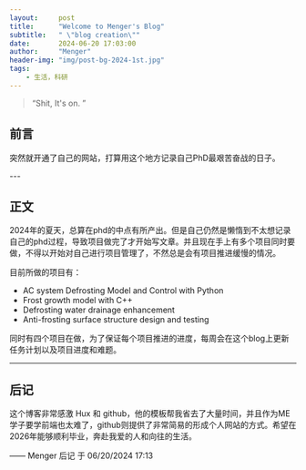 ```yaml
---
layout:     post
title:      "Welcome to Menger's Blog"
subtitle:   " \"blog creation\""
date:       2024-06-20 17:03:00
author:     "Menger"
header-img: "img/post-bg-2024-1st.jpg"
tags:
    - 生活，科研
---
```


> “Shit, It's on. ”


## 前言

突然就开通了自己的网站，打算用这个地方记录自己PhD最艰苦奋战的日子。


<p id = "build"></p>
---

## 正文

2024年的夏天，总算在phd的中点有所产出。但是自己仍然是懒惰到不太想记录自己的phd过程，导致项目做完了才开始写文章。并且现在手上有多个项目同时要做，不得以开始对自己进行项目管理了，不然总是会有项目推进缓慢的情况。

目前所做的项目有：


* AC system Defrosting Model and Control with Python
* Frost growth model with C++
* Defrosting water drainage enhancement
* Anti-frosting surface structure design and testing


同时有四个项目在做，为了保证每个项目推进的进度，每周会在这个blog上更新任务计划以及项目进度和难题。



---


## 后记

这个博客非常感激 Hux 和 github，他的模板帮我省去了大量时间，并且作为ME学子要学前端也太难了，github则提供了非常简易的形成个人网站的方式。希望在2026年能够顺利毕业，奔赴我爱的人和向往的生活。

—— Menger 后记 于 06/20/2024 17:13